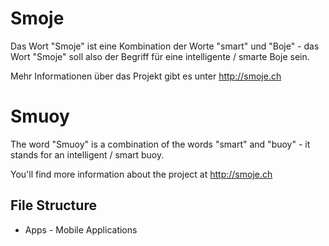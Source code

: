 Smoje
=====

Das Wort "Smoje" ist eine Kombination der Worte "smart" und "Boje" - das Wort "Smoje" soll also der Begriff für eine intelligente / smarte Boje sein.

Mehr Informationen über das Projekt gibt es unter http://smoje.ch

Smuoy
=====

The word "Smuoy" is a combination of the words "smart" and "buoy" - it stands for an intelligent / smart buoy.

You'll find more information about the project at http://smoje.ch

File Structure
-------------------

* Apps - Mobile Applications
